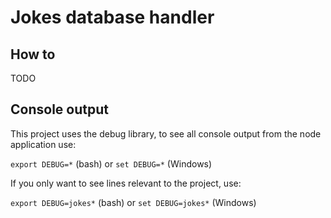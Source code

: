 # Jokes database handler
## How to
TODO
## Console output
This project uses the debug library, to see all console output from the node application use:

`export DEBUG=*` (bash) or `set DEBUG=*` (Windows)

If you only want to see lines relevant to the project, use:

`export DEBUG=jokes*` (bash) or `set DEBUG=jokes*` (Windows)